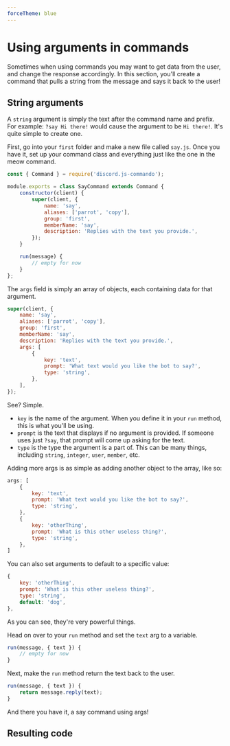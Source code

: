 ```yaml
---
forceTheme: blue
---
```


# Using arguments in commands

Sometimes when using commands you may want to get data from the user, and change the response accordingly. In this section, you'll create a command that pulls a string from the message and says it back to the user!

## String arguments

A `string` argument is simply the text after the command name and prefix. For example: `?say Hi there!` would cause the argument to be `Hi there!`. It's quite simple to create one.

First, go into your `first` folder and make a new file called `say.js`. Once you have it, set up your command class and everything just like the one in the meow command.

```js
const { Command } = require('discord.js-commando');

module.exports = class SayCommand extends Command {
	constructor(client) {
		super(client, {
			name: 'say',
			aliases: ['parrot', 'copy'],
			group: 'first',
			memberName: 'say',
			description: 'Replies with the text you provide.',
		});
	}

	run(message) {
		// empty for now
	}
};
```

The `args` field is simply an array of objects, each containing data for that argument.

<!-- eslint-skip -->

```js
super(client, {
	name: 'say',
	aliases: ['parrot', 'copy'],
	group: 'first',
	memberName: 'say',
	description: 'Replies with the text you provide.',
	args: [
		{
			key: 'text',
			prompt: 'What text would you like the bot to say?',
			type: 'string',
		},
	],
});
```

See? Simple.

- `key` is the name of the argument. When you define it in your `run` method, this is what you'll be using.
- `prompt` is the text that displays if no argument is provided. If someone uses just `?say`, that prompt will come up asking for the text.
- `type` is the type the argument is a part of. This can be many things, including `string`, `integer`, `user`, `member`, etc.

Adding more args is as simple as adding another object to the array, like so:

<!-- eslint-skip -->

```js
args: [
	{
		key: 'text',
		prompt: 'What text would you like the bot to say?',
		type: 'string',
	},
	{
		key: 'otherThing',
		prompt: 'What is this other useless thing?',
		type: 'string',
	},
]
```

You can also set arguments to default to a specific value:

<!-- eslint-skip -->

```js
{
	key: 'otherThing',
	prompt: 'What is this other useless thing?',
	type: 'string',
	default: 'dog',
},
```

As you can see, they're very powerful things.

Head on over to your `run` method and set the `text` arg to a variable.

<!-- eslint-skip -->

```js
run(message, { text }) {
	// empty for now
}
```

Next, make the `run` method return the text back to the user.

<!-- eslint-skip -->

```js
run(message, { text }) {
	return message.reply(text);
}
```

And there you have it, a say command using args!

## Resulting code

<resulting-code />
